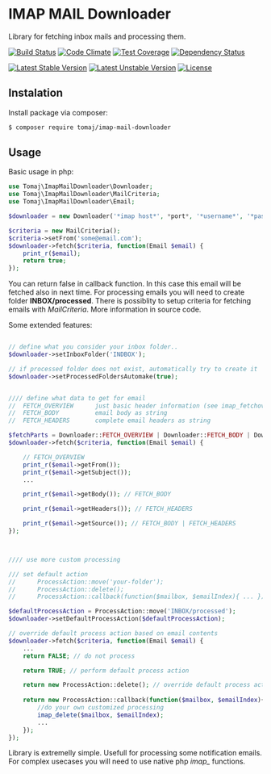 IMAP MAIL Downloader
====================

Library for fetching inbox mails and processing them.

[![Build Status](https://secure.travis-ci.org/tomaj/imap-mail-downloader.png)](http://travis-ci.org/tomaj/imap-mail-downloader)
[![Code Climate](https://codeclimate.com/github/tomaj/imap-mail-downloader/badges/gpa.svg)](https://codeclimate.com/github/tomaj/imap-mail-downloader)
[![Test Coverage](https://codeclimate.com/github/tomaj/imap-mail-downloader/badges/coverage.svg)](https://codeclimate.com/github/tomaj/imap-mail-downloader/coverage)
[![Dependency Status](https://www.versioneye.com/user/projects/54c400a90a18c30671000006/badge.svg?style=flat)](https://www.versioneye.com/user/projects/54c400a90a18c30671000006)

[![Latest Stable Version](https://poser.pugx.org/tomaj/imap-mail-downloader/v/stable.svg)](https://packagist.org/packages/tomaj/imap-mail-downloader)
[![Latest Unstable Version](https://poser.pugx.org/tomaj/imap-mail-downloader/v/unstable.svg)](https://packagist.org/packages/tomaj/imap-mail-downloader)
[![License](https://poser.pugx.org/tomaj/imap-mail-downloader/license.svg)](https://packagist.org/packages/tomaj/imap-mail-downloader)


Instalation
-----------

Install package via composer:

``` bash
$ composer require tomaj/imap-mail-downloader
```

Usage
-----

Basic usage in php:

``` php
use Tomaj\ImapMailDownloader\Downloader;
use Tomaj\ImapMailDownloader\MailCriteria;
use Tomaj\ImapMailDownloader\Email;

$downloader = new Downloader('*imap host*', *port*, '*username*', '*password*');

$criteria = new MailCriteria();
$criteria->setFrom('some@email.com');
$downloader->fetch($criteria, function(Email $email) {
	print_r($email);
	return true;
});
```

You can return false in callback function. In this case this email will be fetched also in next time. For processing emails you will need to create folder **INBOX/processed**.
There is possiblity to setup criteria for fetching emails with *MailCriteria*. More information in source code.

Some extended features:

``` php

// define what you consider your inbox folder..
$downloader->setInboxFolder('INDBOX');

// if processed folder does not exist, automatically try to create it
$downloader->setProcessedFoldersAutomake(true);


//// define what data to get for email
//  FETCH_OVERVIEW      just basic header information (see imap_fetchoverview)
//  FETCH_BODY          email body as string
//  FETCH_HEADERS       complete email headers as string

$fetchParts = Downloader::FETCH_OVERVIEW | Downloader::FETCH_BODY | Downloader::FETCH_HEADERS;
$downloader->fetch($criteria, function(Email $email) {

    // FETCH_OVERVIEW
    print_r($email->getFrom());
    print_r($email->getSubject());
    ...

    print_r($email->getBody()); // FETCH_BODY

	print_r($email->getHeaders()); // FETCH_HEADERS

	print_r($email->getSource()); // FETCH_BODY | FETCH_HEADERS
});



//// use more custom processing

/// set default action
//      ProcessAction::move('your-folder');
//      ProcessAction::delete();
//      ProcessAction::callback(function($mailbox, $emailIndex){ ... });

$defaultProcessAction = ProcessAction::move('INBOX/processed');
$downloader->setDefaultProcessAction($defaultProcessAction);

// override default process action based on email contents
$downloader->fetch($criteria, function(Email $email) {
    ...
    return FALSE; // do not process

    return TRUE; // perform default process action

    return new ProcessAction::delete(); // override default process action based on email
    
    return new ProcessAction::callback(function($mailbox, $emailIndex){
        //do your own customized processing
        imap_delete($mailbox, $emailIndex);
        ...
    });
});

```

Library is extremelly simple. Usefull for processing some notification emails. For complex usecases you will need to use native php *imap_* functions.

